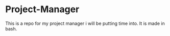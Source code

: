 # Project-Manager
This is a repo for my project manager i will be putting time into. It is made in bash.
